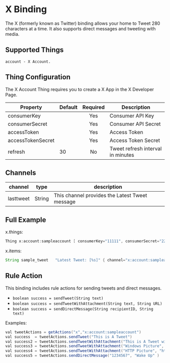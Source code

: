 # X Binding

The X (formerly known as Twitter) binding allows your home to Tweet 280 characters at a time. It also supports direct messages and tweeting with media.

## Supported Things

```text
account - X Account.
```

## Thing Configuration

The X Account Thing requires you to create a X App in the X Developer Page.

|   Property        | Default | Required | Description                       |
|-------------------|---------|:--------:|-----------------------------------|
| consumerKey       |         |   Yes    | Consumer API Key                  |
| consumerSecret    |         |   Yes    | Consumer API Secret               |
| accessToken       |         |   Yes    | Access Token                      |
| accessTokenSecret |         |   Yes    | Access Token Secret               |
| refresh           | 30      |   No     | Tweet refresh interval in minutes |

## Channels

| channel    | type   | description                                    |
|------------|--------|------------------------------------------------|
| lasttweet  | String | This channel provides the Latest Tweet message |

## Full Example

x.things:

```java
Thing x:account:sampleaccount [ consumerKey="11111", consumerSecret="22222", accessToken="33333", accessTokenSecret="444444" ]

```

x.items:

```java
String sample_tweet   "Latest Tweet: [%s]" { channel="x:account:sampleaccount:lasttweet" }

```

## Rule Action

This binding includes rule actions for sending tweets and direct messages.

- `boolean success = sendTweet(String text)`
- `boolean success = sendTweetWithAttachment(String text, String URL)`
- `boolean success = sendDirectMessage(String recipientID, String text)`

Examples:

```java
val tweetActions = getActions("x","x:account:sampleaccount")
val success  = tweetActions.sendTweet("This is A Tweet")
val success2 = tweetActions.sendTweetWithAttachment("This is A Tweet with a Pic", file:///tmp/201601011031.jpg)
val success3 = tweetActions.sendTweetWithAttachment("Windows Picture", "D:\\Test.png" )
val success4 = tweetActions.sendTweetWithAttachment("HTTP Picture", "http://www.mywebsite.com/Test.png" )
val success5 = tweetActions.sendDirectMessage("1234567", "Wake Up" )

```
